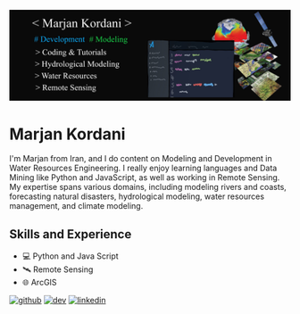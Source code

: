 ![Development and Modeling](https://github.com/marjankordani/marjankordani/blob/main/freeCodeCamp.jpg)

# Marjan Kordani

I'm Marjan from Iran, and I do content on Modeling and Development in Water Resources Engineering. I really enjoy learning languages and Data Mining like Python and JavaScript, as well as working in Remote Sensing. My expertise spans various domains, including modeling rivers and coasts, forecasting natural disasters, hydrological modeling, water resources management, and climate modeling.

## Skills and Experience
* 💻 Python and Java Script
* 🛰️ Remote Sensing
* 🌐 ArcGIS



[<img src='https://cdn.jsdelivr.net/npm/simple-icons@3.0.1/icons/github.svg' alt='github' height='40'>](https://github.com/marjankordani)  [<img src='https://cdn.jsdelivr.net/npm/simple-icons@3.0.1/icons/dev-dot-to.svg' alt='dev' height='40'>](https://dev.to/marjankordani)  [<img src='https://cdn.jsdelivr.net/npm/simple-icons@3.0.1/icons/linkedin.svg' alt='linkedin' height='40'>](https://www.linkedin.com/in/www.linkedin.com/in/marjan-kordani/)  








